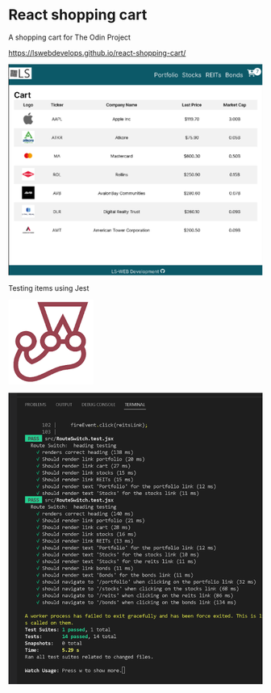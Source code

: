 # React shopping cart
A shopping cart for The Odin Project


https://lswebdevelops.github.io/react-shopping-cart/


![Website](https://github.com/lswebdevelops/react-shopping-cart/blob/master/src/images/page_screenshot.png)


Testing items using Jest 


![Website](https://github.com/lswebdevelops/react-shopping-cart/blob/master/src/images/jest_logo.png)

![Website](https://github.com/lswebdevelops/react-shopping-cart/blob/master/src/images/React_jest_testing.png)



